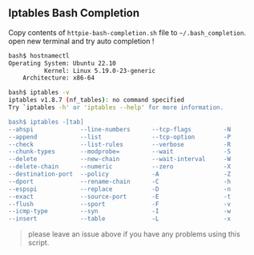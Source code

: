 ## Iptables Bash Completion

Copy contents of `httpie-bash-completion.sh` file to `~/.bash_completion`.  
open new terminal and try auto completion !


```sh
bash$ hostnamectl
Operating System: Ubuntu 22.10                    
          Kernel: Linux 5.19.0-23-generic
    Architecture: x86-64

bash$ iptables -v
iptables v1.8.7 (nf_tables): no command specified
Try `iptables -h' or 'iptables --help' for more information.

bash$ iptables -[tab]
--ahspi             --line-numbers      --tcp-flags         -N
--append            --list              --tcp-option        -P
--check             --list-rules        --verbose           -R
--chunk-types       --modprobe=         --wait              -S
--delete            --new-chain         --wait-interval     -W
--delete-chain      --numeric           --zero              -X
--destination-port  --policy            -A                  -Z
--dport             --rename-chain      -C                  -h
--espspi            --replace           -D                  -n
--exact             --source-port       -E                  -t
--flush             --sport             -F                  -v
--icmp-type         --syn               -I                  -w
--insert            --table             -L                  -x
```

> please leave an issue above if you have any problems using this script.
